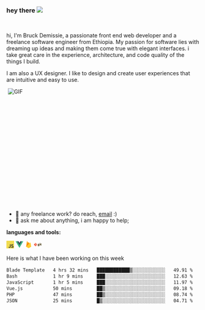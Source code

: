 ### hey there <img src="https://media.giphy.com/media/hvRJCLFzcasrR4ia7z/giphy.gif" width="25px">       

<br />

hi, I'm Bruck Demissie, a passionate  front end  web developer and a freelance software engineer from Ethiopia. My passion for software lies with dreaming up ideas and making them come true with elegant interfaces. i take great care in the experience, architecture, and code quality of the things I build.

I am also a UX designer. I like to design and create user experiences that are intuitive and easy to use.


  <img align="right" alt="GIF" src="https://github.com/abhisheknaiidu/abhisheknaiidu/blob/master/code.gif?raw=true" width="500" height="320" />
  
- 💼 any freelance work? do reach, [email](mailto:brucktafesse25@gmail.com) :)
- 💬 ask me about anything, i am happy to help;

**languages and tools:**  

<code><img height="20" src="https://raw.githubusercontent.com/github/explore/80688e429a7d4ef2fca1e82350fe8e3517d3494d/topics/javascript/javascript.png"></code>
<code><img height="20" src="https://raw.githubusercontent.com/github/explore/80688e429a7d4ef2fca1e82350fe8e3517d3494d/topics/vue/vue.png"></code>
<code><img height="20" src="https://raw.githubusercontent.com/github/explore/80688e429a7d4ef2fca1e82350fe8e3517d3494d/topics/firebase/firebase.png"></code>
<code><img height="20" src="https://raw.githubusercontent.com/github/explore/80688e429a7d4ef2fca1e82350fe8e3517d3494d/topics/git/git.png"></code>


Here is what I have been working on this week
<!--START_SECTION:waka-->

```text
Blade Template   4 hrs 32 mins   ████████████▒░░░░░░░░░░░░   49.91 %
Bash             1 hr 9 mins     ███░░░░░░░░░░░░░░░░░░░░░░   12.63 %
JavaScript       1 hr 5 mins     ███░░░░░░░░░░░░░░░░░░░░░░   11.97 %
Vue.js           50 mins         ██▒░░░░░░░░░░░░░░░░░░░░░░   09.18 %
PHP              47 mins         ██▒░░░░░░░░░░░░░░░░░░░░░░   08.74 %
JSON             25 mins         █▒░░░░░░░░░░░░░░░░░░░░░░░   04.71 %
```

<!--END_SECTION:waka-->

